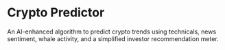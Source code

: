 # Crypto Predictor

An AI-enhanced algorithm to predict crypto trends using technicals, news sentiment, whale activity, and a simplified investor recommendation meter.